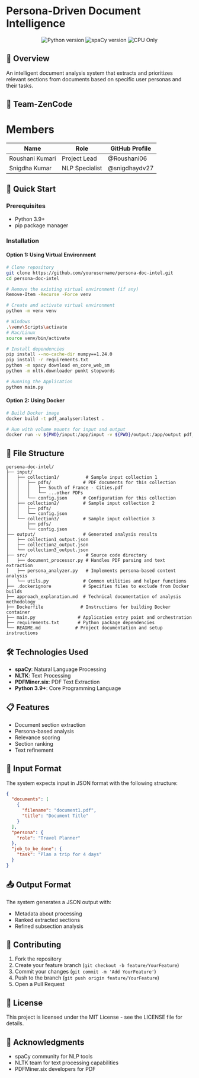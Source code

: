 # Persona-Driven Document Intelligence

<div align="center">
  <img src="https://img.shields.io/badge/Python-3.9+-blue.svg" alt="Python version">
  <img src="https://img.shields.io/badge/spaCy-3.6+-orange.svg" alt="spaCy version">
  <img src="https://img.shields.io/badge/CPU%20Only-✓-green.svg" alt="CPU Only">
</div>

## 📌 Overview

An intelligent document analysis system that extracts and prioritizes relevant sections from documents based on specific user personas and their tasks.



## 👥 Team-ZenCode 
# Members

| Name              | Role                | GitHub Profile |
|-------------------|---------------------|----------------|
| Roushani Kumari   | Project Lead        | @Roushani06    |
| Snigdha Kumar     | NLP Specialist      | @snigdhaydv27  |



## 🚀 Quick Start

### Prerequisites
- Python 3.9+
- pip package manager

### Installation

#### Option 1: Using Virtual Environment
```bash
# Clone repository
git clone https://github.com/yourusername/persona-doc-intel.git
cd persona-doc-intel

# Remove the existing virtual environment (if any)
Remove-Item -Recurse -Force venv

# Create and activate virtual environment
python -m venv venv

# Windows
.\venv\Scripts\activate
# Mac/Linux
source venv/bin/activate

# Install dependencies
pip install --no-cache-dir numpy==1.24.0
pip install -r requirements.txt
python -m spacy download en_core_web_sm
python -m nltk.downloader punkt stopwords
```

```bash
# Running the Application
python main.py
```

#### Option 2: Using Docker
```bash
# Build Docker image
docker build -t pdf_analyser:latest .

# Run with volume mounts for input and output
docker run -v ${PWD}/input:/app/input -v ${PWD}/output:/app/output pdf_analyser:latest
```

## 📁 File Structure
```
persona-doc-intel/
├── input/
│   ├── collection1/          # Sample input collection 1
│   │   ├── pdfs/            # PDF documents for this collection
│   │   │   ├── South of France - Cities.pdf
│   │   │   └── ...other PDFs
│   │   └── config.json      # Configuration for this collection
│   ├── collection2/         # Sample input collection 2
│   │   ├── pdfs/
│   │   └── config.json
│   └── collection3/         # Sample input collection 3
│       ├── pdfs/
│       └── config.json
├── output/                  # Generated analysis results
│   ├── collection1_output.json
│   ├── collection2_output.json
│   └── collection3_output.json
├── src/                      # Source code directory
│   ├── document_processor.py # Handles PDF parsing and text extraction
│   ├── persona_analyzer.py   # Implements persona-based content analysis
│   └── utils.py             # Common utilities and helper functions
├── .dockerignore            # Specifies files to exclude from Docker builds
├── approach_explanation.md  # Technical documentation of analysis methodology
├── Dockerfile              # Instructions for building Docker container
├── main.py                # Application entry point and orchestration
├── requirements.txt       # Python package dependencies
└── README.md             # Project documentation and setup instructions
```

## 🛠️ Technologies Used
- **spaCy**: Natural Language Processing
- **NLTK**: Text Processing
- **PDFMiner.six**: PDF Text Extraction
- **Python 3.9+**: Core Programming Language

## 📋 Features
- Document section extraction
- Persona-based analysis
- Relevance scoring
- Section ranking
- Text refinement

## 📄 Input Format
The system expects input in JSON format with the following structure:
```json
{
  "documents": [
    {
      "filename": "document1.pdf",
      "title": "Document Title"
    }
  ],
  "persona": {
    "role": "Travel Planner"
  },
  "job_to_be_done": {
    "task": "Plan a trip for 4 days"
  }
}
```

## 📤 Output Format
The system generates a JSON output with:
- Metadata about processing
- Ranked extracted sections
- Refined subsection analysis

## 🤝 Contributing
1. Fork the repository
2. Create your feature branch (`git checkout -b feature/YourFeature`)
3. Commit your changes (`git commit -m 'Add YourFeature'`)
4. Push to the branch (`git push origin feature/YourFeature`)
5. Open a Pull Request

## 📝 License
This project is licensed under the MIT License - see the LICENSE file for details.

## 🙏 Acknowledgments
- spaCy community for NLP tools
- NLTK team for text processing capabilities
- PDFMiner.six developers for PDF